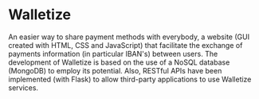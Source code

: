 # Walletize

An easier way to share payment methods with everybody, a website (GUI created with HTML, CSS and JavaScript) that facilitate the exchange of payments information (in particular IBAN's) between users. The development of Walletize is based on the use of a NoSQL database (MongoDB) to employ its potential. Also, RESTful APIs have been implemented (with Flask) to allow third-party applications to use Walletize services.
